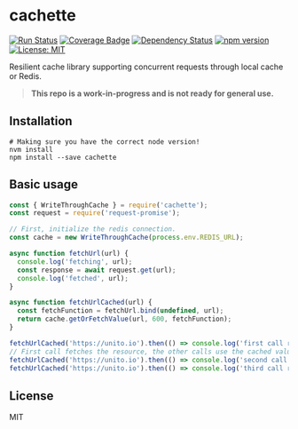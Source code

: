 # cachette
[![Run Status](https://api.shippable.com/projects/586da353e18a291000c53bc9/badge?branch=master)](https://app.shippable.com/github/unitoio/cachette)
[![Coverage Badge](https://api.shippable.com/projects/586da353e18a291000c53bc9/coverageBadge?branch=master)](https://app.shippable.com/github/unitoio/cachette)
[![Dependency Status](https://david-dm.org/unitoio/cachette.svg)](https://david-dm.org/unitoio/cachette)
[![npm version](https://badge.fury.io/js/cachette.svg)](https://badge.fury.io/js/cachette)
[![License: MIT](https://img.shields.io/badge/License-MIT-yellow.svg)](https://opensource.org/licenses/MIT)

Resilient cache library supporting concurrent requests through local cache or Redis.

> **This repo is a work-in-progress and is not ready for general use.**

## Installation

```
# Making sure you have the correct node version!
nvm install
npm install --save cachette
```

## Basic usage

```javascript
const { WriteThroughCache } = require('cachette');
const request = require('request-promise');

// First, initialize the redis connection.
const cache = new WriteThroughCache(process.env.REDIS_URL);

async function fetchUrl(url) {
  console.log('fetching', url);
  const response = await request.get(url);
  console.log('fetched', url);
}

async function fetchUrlCached(url) {
  const fetchFunction = fetchUrl.bind(undefined, url);
  return cache.getOrFetchValue(url, 600, fetchFunction);
}

fetchUrlCached('https://unito.io').then(() => console.log('first call returned'));
// First call fetches the resource, the other calls use the cached value.
fetchUrlCached('https://unito.io').then(() => console.log('second call returned'));
fetchUrlCached('https://unito.io').then(() => console.log('third call returned'));
```

## License

MIT
